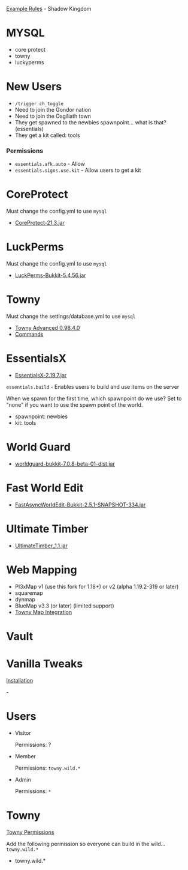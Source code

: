 [Example Rules](https://shadowkingdom.org/threads/official-in-game-towny-rules.2313/) - Shadow Kingdom

# MYSQL

- core protect
- towny
- luckyperms

# New Users

- `/trigger ch_toggle`
- Need to join the Gondor nation
- Need to join the Osgiliath town
- They get spawned to the newbies spawnpoint... what is that? (essentials)
- They get a kit called: tools

### Permissions

- `essentials.afk.auto` - Allow
- `essentials.signs.use.kit` - Allow users to get a kit

# CoreProtect

Must change the config.yml to use `mysql`

- [CoreProtect-21.3.jar](https://www.spigotmc.org/resources/coreprotect.8631/)

# LuckPerms

Must change the config.yml to use `mysql`

- [LuckPerms-Bukkit-5.4.56.jar](https://luckperms.net/)

# Towny

Must change the settings/database.yml to use `mysql`

- [Towny Advanced 0.98.4.0](https://www.spigotmc.org/resources/towny-advanced.72694/)
- [Commands](https://code.google.com/archive/a/eclipselabs.org/p/towny/wikis/Commands.wiki)

# EssentialsX

- [EssentialsX-2.19.7.jar](https://essentialsx.net/)

`essentials.build` - Enables users to build and use items on the server

When we spawn for the first time, which spawnpoint do we use? Set to "none" if you want to use the spawn point of the
world.

- spawnpoint: newbies
- kit: tools

# World Guard

- [worldguard-bukkit-7.0.8-beta-01-dist.jar](https://enginehub.org/worldguard)

# Fast World Edit

- [FastAsyncWorldEdit-Bukkit-2.5.1-SNAPSHOT-334.jar](https://www.spigotmc.org/resources/fastasyncworldedit.13932/)

# Ultimate Timber

- [UltimateTimber_1.1.jar](https://www.spigotmc.org/resources/ultimatetimber.98552/)

# Web Mapping

- Pl3xMap v1 (use this fork for 1.18+) or v2 (alpha 1.19.2-319 or later)
- squaremap
- dynmap
- BlueMap v3.3 (or later) (limited support)
- [Towny Map Integration](https://github.com/TownyAdvanced/MapTowny)

# Vault

# Vanilla Tweaks

[Installation](https://vanillatweaks.net/installation/)

-[](https://www.spigotmc.org/resources/eternal-light.50961/)

# Users

- Visitor

  Permissions: ?

- Member

  Permissions: `towny.wild.*`

- Admin

  Permissions: `*`

# Towny

[Towny Permissions](https://github.com/TownyAdvanced/Towny/wiki/Towny-Permission-Nodes)

Add the following permission so everyone can build in the wild... `towny.wild.*`

- towny.wild.\*
